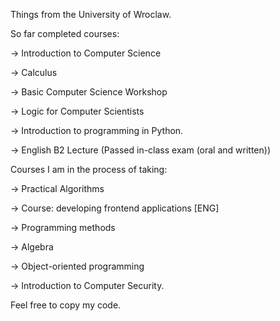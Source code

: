 Things from the University of Wroclaw.

So far completed courses: 

-> Introduction to Computer Science

-> Calculus

-> Basic Computer Science Workshop

-> Logic for Computer Scientists

-> Introduction to programming in Python.

-> English B2 Lecture (Passed in-class exam (oral and written))

Courses I am in the process of taking:

-> Practical Algorithms

-> Course: developing frontend applications [ENG]

-> Programming methods

-> Algebra

-> Object-oriented programming

-> Introduction to Computer Security.

Feel free to copy my code.

